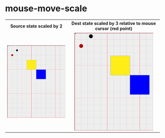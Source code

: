 # mouse-move-scale
 
<table>
 <tr>
  <th>Source state scaled by 2</th>
  <th>Dest state scaled by 3 relative to mouse cursor (red point)</th>
 </tr>
 <tr>
  <td align="center"><img src="/doc/img/2.jpg" width="256"/></td>
  <td align="center"><img src="/doc/img/3.jpg" width="256"/></td>
 </tr>
</table>
